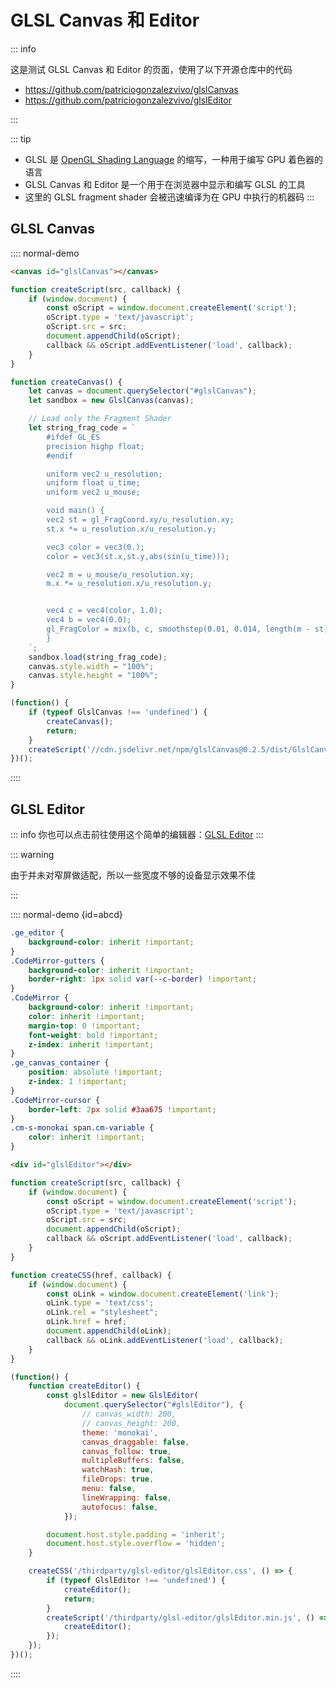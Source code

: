 

# GLSL Canvas 和 Editor

::: info

这是测试 GLSL Canvas 和 Editor 的页面，使用了以下开源仓库中的代码

- https://github.com/patriciogonzalezvivo/glslCanvas
- https://github.com/patriciogonzalezvivo/glslEditor

:::

::: tip
- GLSL 是 [OpenGL Shading Language](https://registry.khronos.org/OpenGL/specs/es/3.2/GLSL_ES_Specification_3.20.html) 的缩写，一种用于编写 GPU 着色器的语言
- GLSL Canvas 和 Editor 是一个用于在浏览器中显示和编写 GLSL 的工具
- 这里的 GLSL fragment shader 会被迅速编译为在 GPU 中执行的机器码
:::

## GLSL Canvas

:::: normal-demo

```html
<canvas id="glslCanvas"></canvas>
```

```js
function createScript(src, callback) {
    if (window.document) {
        const oScript = window.document.createElement('script');
        oScript.type = 'text/javascript';
        oScript.src = src;
        document.appendChild(oScript);
        callback && oScript.addEventListener('load', callback);
    }
}

function createCanvas() {
    let canvas = document.querySelector("#glslCanvas");
    let sandbox = new GlslCanvas(canvas);

    // Load only the Fragment Shader
    let string_frag_code = `
        #ifdef GL_ES
        precision highp float;
        #endif

        uniform vec2 u_resolution;
        uniform float u_time;
        uniform vec2 u_mouse;

        void main() {
        vec2 st = gl_FragCoord.xy/u_resolution.xy;
        st.x *= u_resolution.x/u_resolution.y;

        vec3 color = vec3(0.);
        color = vec3(st.x,st.y,abs(sin(u_time)));

        vec2 m = u_mouse/u_resolution.xy;
        m.x *= u_resolution.x/u_resolution.y;


        vec4 c = vec4(color, 1.0);
        vec4 b = vec4(0.0);
        gl_FragColor = mix(b, c, smoothstep(0.01, 0.014, length(m - st) - 0.2));
        }
    `;
    sandbox.load(string_frag_code);
    canvas.style.width = "100%";
    canvas.style.height = "100%";
}

(function() {
    if (typeof GlslCanvas !== 'undefined') {
        createCanvas();
        return;
    }
    createScript('//cdn.jsdelivr.net/npm/glslCanvas@0.2.5/dist/GlslCanvas.min.js', createCanvas);
})();
```

::::


## GLSL Editor

::: info
你也可以点击前往使用这个简单的编辑器：[GLSL Editor](/tool/glsl-editor)
:::

::: warning

由于并未对窄屏做适配，所以一些宽度不够的设备显示效果不佳

:::

:::: normal-demo {id=abcd}

```css
.ge_editor {
    background-color: inherit !important;
}
.CodeMirror-gutters {
    background-color: inherit !important;
    border-right: 1px solid var(--c-border) !important;
}
.CodeMirror {
    background-color: inherit !important;
    color: inherit !important;
    margin-top: 0 !important;
    font-weight: bold !important;
    z-index: inherit !important;
}
.ge_canvas_container {
    position: absolute !important;
    z-index: 1 !important;
}
.CodeMirror-cursor {
    border-left: 2px solid #3aa675 !important;
}
.cm-s-monokai span.cm-variable {
    color: inherit !important;
}
```

```html
<div id="glslEditor"></div>
```

```js
function createScript(src, callback) {
    if (window.document) {
        const oScript = window.document.createElement('script');
        oScript.type = 'text/javascript';
        oScript.src = src;
        document.appendChild(oScript);
        callback && oScript.addEventListener('load', callback);
    }
}

function createCSS(href, callback) {
    if (window.document) {
        const oLink = window.document.createElement('link');
        oLink.type = 'text/css';
        oLink.rel = "stylesheet";
        oLink.href = href;
        document.appendChild(oLink);
        callback && oLink.addEventListener('load', callback);
    }
}

(function() {
    function createEditor() {
        const glslEditor = new GlslEditor(
            document.querySelector("#glslEditor"), {
                // canvas_width: 200,
                // canvas_height: 200,
                theme: 'monokai',
                canvas_draggable: false,
                canvas_follow: true,
                multipleBuffers: false,
                watchHash: true,
                fileDrops: true,
                menu: false,
                lineWrapping: false,
                autofocus: false,
            });

        document.host.style.padding = 'inherit';
        document.host.style.overflow = 'hidden';
    }

    createCSS('/thirdparty/glsl-editor/glslEditor.css', () => {
        if (typeof GlslEditor !== 'undefined') {
            createEditor();
            return;
        }
        createScript('/thirdparty/glsl-editor/glslEditor.min.js', () => {
            createEditor();
        });
    });
})();
```

::::

<script setup lang="ts">
import { onBeforeUnmount, onMounted } from "vue";

let elementList: HTMLElement[] = [];

onMounted(() => {
    createStyle(`
        .ge_picker_modal {
            display: none !important;
        }
    `);
});

onBeforeUnmount(() => {
    elementList.forEach((element) => {
        element.remove();
    });
});

function createStyle(css) {
    if (document) {
        const o = document.createElement('style');
        o.innerHTML = css;
        document.body.appendChild(o);
        elementList.push(o);
    }
}

</script>